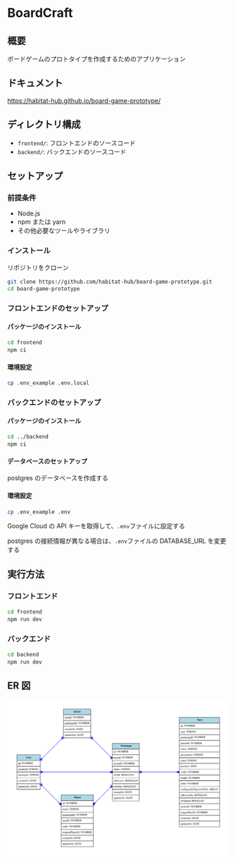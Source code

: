 # BoardCraft

## 概要

ボードゲームのプロトタイプを作成するためのアプリケーション

## ドキュメント

https://habitat-hub.github.io/board-game-prototype/

## ディレクトリ構成

- `frontend/`: フロントエンドのソースコード
- `backend/`: バックエンドのソースコード

## セットアップ

### 前提条件

- Node.js
- npm または yarn
- その他必要なツールやライブラリ

### インストール

リポジトリをクローン

```bash
git clone https://github.com/habitat-hub/board-game-prototype.git
cd board-game-prototype
```

### フロントエンドのセットアップ

#### パッケージのインストール

```bash
cd frontend
npm ci
```

#### 環境設定

```bash
cp .env_example .env.local
```

### バックエンドのセットアップ

#### パッケージのインストール

```bash
cd ../backend
npm ci
```

#### データベースのセットアップ

postgres のデータベースを作成する

#### 環境設定

```bash
cp .env_example .env
```

Google Cloud の API キーを取得して、`.env`ファイルに設定する

postgres の接続情報が異なる場合は、`.env`ファイルの DATABASE_URL を変更する

## 実行方法

### フロントエンド

```bash
cd frontend
npm run dev
```

### バックエンド

```bash
cd backend
npm run dev
```

## ER 図

![ER図](backend/erd.svg)
